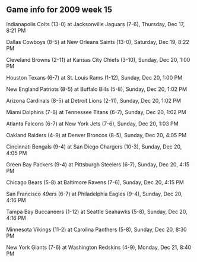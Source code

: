 ## Game info for 2009 week 15
Indianapolis Colts (13-0) at Jacksonville Jaguars (7-6), Thursday, Dec 17, 8:21 PM



Dallas Cowboys (8-5) at New Orleans Saints (13-0), Saturday, Dec 19, 8:22 PM



Cleveland Browns (2-11) at Kansas City Chiefs (3-10), Sunday, Dec 20, 1:00 PM

Houston Texans (6-7) at St. Louis Rams (1-12), Sunday, Dec 20, 1:00 PM

New England Patriots (8-5) at Buffalo Bills (5-8), Sunday, Dec 20, 1:02 PM

Arizona Cardinals (8-5) at Detroit Lions (2-11), Sunday, Dec 20, 1:02 PM

Miami Dolphins (7-6) at Tennessee Titans (6-7), Sunday, Dec 20, 1:02 PM

Atlanta Falcons (6-7) at New York Jets (7-6), Sunday, Dec 20, 1:03 PM



Oakland Raiders (4-9) at Denver Broncos (8-5), Sunday, Dec 20, 4:05 PM

Cincinnati Bengals (9-4) at San Diego Chargers (10-3), Sunday, Dec 20, 4:05 PM

Green Bay Packers (9-4) at Pittsburgh Steelers (6-7), Sunday, Dec 20, 4:15 PM

Chicago Bears (5-8) at Baltimore Ravens (7-6), Sunday, Dec 20, 4:15 PM

San Francisco 49ers (6-7) at Philadelphia Eagles (9-4), Sunday, Dec 20, 4:16 PM

Tampa Bay Buccaneers (1-12) at Seattle Seahawks (5-8), Sunday, Dec 20, 4:16 PM



Minnesota Vikings (11-2) at Carolina Panthers (5-8), Sunday, Dec 20, 8:30 PM



New York Giants (7-6) at Washington Redskins (4-9), Monday, Dec 21, 8:40 PM

